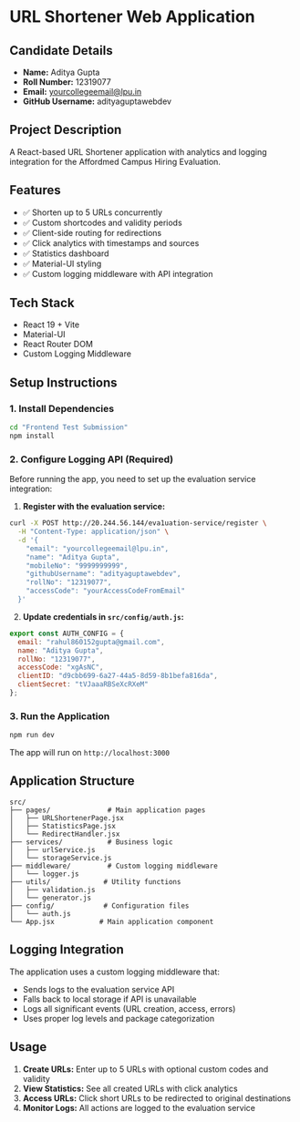 # URL Shortener Web Application

## Candidate Details
- **Name:** Aditya Gupta
- **Roll Number:** 12319077
- **Email:** yourcollegeemail@lpu.in
- **GitHub Username:** adityaguptawebdev

## Project Description
A React-based URL Shortener application with analytics and logging integration for the Affordmed Campus Hiring Evaluation.

## Features
- ✅ Shorten up to 5 URLs concurrently
- ✅ Custom shortcodes and validity periods
- ✅ Client-side routing for redirections
- ✅ Click analytics with timestamps and sources
- ✅ Statistics dashboard
- ✅ Material-UI styling
- ✅ Custom logging middleware with API integration

## Tech Stack
- React 19 + Vite
- Material-UI
- React Router DOM
- Custom Logging Middleware

## Setup Instructions

### 1. Install Dependencies
```bash
cd "Frontend Test Submission"
npm install
```

### 2. Configure Logging API (Required)
Before running the app, you need to set up the evaluation service integration:

1. **Register with the evaluation service:**
```bash
curl -X POST http://20.244.56.144/eva1uation-service/register \
  -H "Content-Type: application/json" \
  -d '{
    "email": "yourcollegeemail@lpu.in",
    "name": "Aditya Gupta",
    "mobileNo": "9999999999",
    "githubUsername": "adityaguptawebdev",
    "rollNo": "12319077",
    "accessCode": "yourAccessCodeFromEmail"
  }'
```

2. **Update credentials in `src/config/auth.js`:**
```javascript
export const AUTH_CONFIG = {
  email: "rahul860152gupta@gmail.com",
  name: "Aditya Gupta",
  rollNo: "12319077",
  accessCode: "xgAsNC",
  clientID: "d9cbb699-6a27-44a5-8d59-8b1befa816da",
  clientSecret: "tVJaaaRBSeXcRXeM" 
};

```

### 3. Run the Application
```bash
npm run dev
```

The app will run on `http://localhost:3000`

## Application Structure
```
src/
├── pages/              # Main application pages
│   ├── URLShortenerPage.jsx
│   ├── StatisticsPage.jsx
│   └── RedirectHandler.jsx
├── services/           # Business logic
│   ├── urlService.js
│   └── storageService.js
├── middleware/         # Custom logging middleware
│   └── logger.js
├── utils/             # Utility functions
│   ├── validation.js
│   └── generator.js
├── config/            # Configuration files
│   └── auth.js
└── App.jsx           # Main application component
```

## Logging Integration
The application uses a custom logging middleware that:
- Sends logs to the evaluation service API
- Falls back to local storage if API is unavailable
- Logs all significant events (URL creation, access, errors)
- Uses proper log levels and package categorization

## Usage
1. **Create URLs:** Enter up to 5 URLs with optional custom codes and validity
2. **View Statistics:** See all created URLs with click analytics
3. **Access URLs:** Click short URLs to be redirected to original destinations
4. **Monitor Logs:** All actions are logged to the evaluation service
